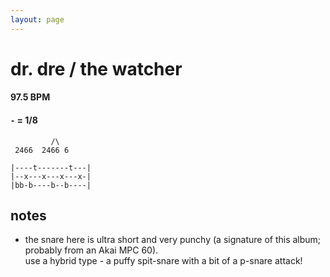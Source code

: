 ```yaml
---
layout: page
---
```


# dr. dre / the watcher

#### 97.5 BPM
#### `-` = 1/8

```
         /\
 2466  2466 6
 
|----t-------t---|
|--x---x---x---x-|
|bb-b----b--b----|
```

## notes

- the snare here is ultra short and very punchy (a signature of this album; probably from an Akai MPC 60).  
  use a hybrid type - a puffy spit-snare with a bit of a p-snare attack!
